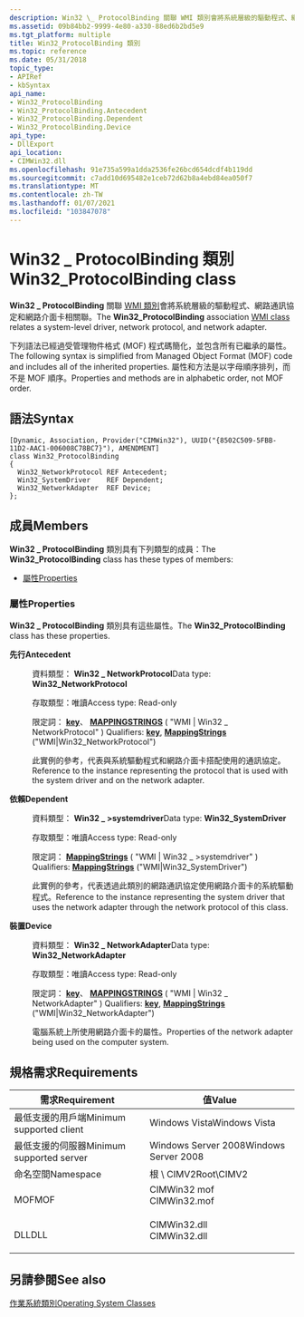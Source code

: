 ```yaml
---
description: Win32 \_ ProtocolBinding 關聯 WMI 類別會將系統層級的驅動程式、網路通訊協定和網路介面卡相關聯。
ms.assetid: 09b84bb2-9999-4e80-a330-88ed6b2bd5e9
ms.tgt_platform: multiple
title: Win32_ProtocolBinding 類別
ms.topic: reference
ms.date: 05/31/2018
topic_type:
- APIRef
- kbSyntax
api_name:
- Win32_ProtocolBinding
- Win32_ProtocolBinding.Antecedent
- Win32_ProtocolBinding.Dependent
- Win32_ProtocolBinding.Device
api_type:
- DllExport
api_location:
- CIMWin32.dll
ms.openlocfilehash: 91e735a599a1dda2536fe26bcd654dcdf4b119dd
ms.sourcegitcommit: c7add10d695482e1ceb72d62b8a4ebd84ea050f7
ms.translationtype: MT
ms.contentlocale: zh-TW
ms.lasthandoff: 01/07/2021
ms.locfileid: "103847078"
---
```

# <a name="win32_protocolbinding-class"></a><span data-ttu-id="3b982-103">Win32 \_ ProtocolBinding 類別</span><span class="sxs-lookup"><span data-stu-id="3b982-103">Win32\_ProtocolBinding class</span></span>

<span data-ttu-id="3b982-104">**Win32 \_ ProtocolBinding** 關聯 [WMI 類別](../wmisdk/retrieving-a-class.md)會將系統層級的驅動程式、網路通訊協定和網路介面卡相關聯。</span><span class="sxs-lookup"><span data-stu-id="3b982-104">The **Win32\_ProtocolBinding** association [WMI class](../wmisdk/retrieving-a-class.md) relates a system-level driver, network protocol, and network adapter.</span></span>

<span data-ttu-id="3b982-105">下列語法已經過受管理物件格式 (MOF) 程式碼簡化，並包含所有已繼承的屬性。</span><span class="sxs-lookup"><span data-stu-id="3b982-105">The following syntax is simplified from Managed Object Format (MOF) code and includes all of the inherited properties.</span></span> <span data-ttu-id="3b982-106">屬性和方法是以字母順序排列，而不是 MOF 順序。</span><span class="sxs-lookup"><span data-stu-id="3b982-106">Properties and methods are in alphabetic order, not MOF order.</span></span>

## <a name="syntax"></a><span data-ttu-id="3b982-107">語法</span><span class="sxs-lookup"><span data-stu-id="3b982-107">Syntax</span></span>

``` syntax
[Dynamic, Association, Provider("CIMWin32"), UUID("{8502C509-5FBB-11D2-AAC1-006008C78BC7}"), AMENDMENT]
class Win32_ProtocolBinding
{
  Win32_NetworkProtocol REF Antecedent;
  Win32_SystemDriver    REF Dependent;
  Win32_NetworkAdapter  REF Device;
};
```

## <a name="members"></a><span data-ttu-id="3b982-108">成員</span><span class="sxs-lookup"><span data-stu-id="3b982-108">Members</span></span>

<span data-ttu-id="3b982-109">**Win32 \_ ProtocolBinding** 類別具有下列類型的成員：</span><span class="sxs-lookup"><span data-stu-id="3b982-109">The **Win32\_ProtocolBinding** class has these types of members:</span></span>

-   [<span data-ttu-id="3b982-110">屬性</span><span class="sxs-lookup"><span data-stu-id="3b982-110">Properties</span></span>](#properties)

### <a name="properties"></a><span data-ttu-id="3b982-111">屬性</span><span class="sxs-lookup"><span data-stu-id="3b982-111">Properties</span></span>

<span data-ttu-id="3b982-112">**Win32 \_ ProtocolBinding** 類別具有這些屬性。</span><span class="sxs-lookup"><span data-stu-id="3b982-112">The **Win32\_ProtocolBinding** class has these properties.</span></span>

<dl> <dt>

<span data-ttu-id="3b982-113">**先行**</span><span class="sxs-lookup"><span data-stu-id="3b982-113">**Antecedent**</span></span>
</dt> <dd> <dl> <dt>

<span data-ttu-id="3b982-114">資料類型： **Win32 \_ NetworkProtocol**</span><span class="sxs-lookup"><span data-stu-id="3b982-114">Data type: **Win32\_NetworkProtocol**</span></span>
</dt> <dt>

<span data-ttu-id="3b982-115">存取類型：唯讀</span><span class="sxs-lookup"><span data-stu-id="3b982-115">Access type: Read-only</span></span>
</dt> <dt>

<span data-ttu-id="3b982-116">限定詞： [**key**](../wmisdk/key-qualifier.md)、 [**MAPPINGSTRINGS**](../wmisdk/standard-qualifiers.md) ( "WMI \| Win32 \_ NetworkProtocol" ) </span><span class="sxs-lookup"><span data-stu-id="3b982-116">Qualifiers: [**key**](../wmisdk/key-qualifier.md), [**MappingStrings**](../wmisdk/standard-qualifiers.md) ("WMI\|Win32\_NetworkProtocol")</span></span>
</dt> </dl>

<span data-ttu-id="3b982-117">此實例的參考，代表與系統驅動程式和網路介面卡搭配使用的通訊協定。</span><span class="sxs-lookup"><span data-stu-id="3b982-117">Reference to the instance representing the protocol that is used with the system driver and on the network adapter.</span></span>

</dd> <dt>

<span data-ttu-id="3b982-118">**依賴**</span><span class="sxs-lookup"><span data-stu-id="3b982-118">**Dependent**</span></span>
</dt> <dd> <dl> <dt>

<span data-ttu-id="3b982-119">資料類型： **Win32 \_ >systemdriver**</span><span class="sxs-lookup"><span data-stu-id="3b982-119">Data type: **Win32\_SystemDriver**</span></span>
</dt> <dt>

<span data-ttu-id="3b982-120">存取類型：唯讀</span><span class="sxs-lookup"><span data-stu-id="3b982-120">Access type: Read-only</span></span>
</dt> <dt>

<span data-ttu-id="3b982-121">限定詞： [**MappingStrings**](../wmisdk/standard-qualifiers.md) ( "WMI \| Win32 \_ >systemdriver" ) </span><span class="sxs-lookup"><span data-stu-id="3b982-121">Qualifiers: [**MappingStrings**](../wmisdk/standard-qualifiers.md) ("WMI\|Win32\_SystemDriver")</span></span>
</dt> </dl>

<span data-ttu-id="3b982-122">此實例的參考，代表透過此類別的網路通訊協定使用網路介面卡的系統驅動程式。</span><span class="sxs-lookup"><span data-stu-id="3b982-122">Reference to the instance representing the system driver that uses the network adapter through the network protocol of this class.</span></span>

</dd> <dt>

<span data-ttu-id="3b982-123">**裝置**</span><span class="sxs-lookup"><span data-stu-id="3b982-123">**Device**</span></span>
</dt> <dd> <dl> <dt>

<span data-ttu-id="3b982-124">資料類型： **Win32 \_ NetworkAdapter**</span><span class="sxs-lookup"><span data-stu-id="3b982-124">Data type: **Win32\_NetworkAdapter**</span></span>
</dt> <dt>

<span data-ttu-id="3b982-125">存取類型：唯讀</span><span class="sxs-lookup"><span data-stu-id="3b982-125">Access type: Read-only</span></span>
</dt> <dt>

<span data-ttu-id="3b982-126">限定詞： [**key**](../wmisdk/key-qualifier.md)、 [**MAPPINGSTRINGS**](../wmisdk/standard-qualifiers.md) ( "WMI \| Win32 \_ NetworkAdapter" ) </span><span class="sxs-lookup"><span data-stu-id="3b982-126">Qualifiers: [**key**](../wmisdk/key-qualifier.md), [**MappingStrings**](../wmisdk/standard-qualifiers.md) ("WMI\|Win32\_NetworkAdapter")</span></span>
</dt> </dl>

<span data-ttu-id="3b982-127">電腦系統上所使用網路介面卡的屬性。</span><span class="sxs-lookup"><span data-stu-id="3b982-127">Properties of the network adapter being used on the computer system.</span></span>

</dd> </dl>

## <a name="requirements"></a><span data-ttu-id="3b982-128">規格需求</span><span class="sxs-lookup"><span data-stu-id="3b982-128">Requirements</span></span>



| <span data-ttu-id="3b982-129">需求</span><span class="sxs-lookup"><span data-stu-id="3b982-129">Requirement</span></span> | <span data-ttu-id="3b982-130">值</span><span class="sxs-lookup"><span data-stu-id="3b982-130">Value</span></span> |
|-------------------------------------|-----------------------------------------------------------------------------------------|
| <span data-ttu-id="3b982-131">最低支援的用戶端</span><span class="sxs-lookup"><span data-stu-id="3b982-131">Minimum supported client</span></span><br/> | <span data-ttu-id="3b982-132">Windows Vista</span><span class="sxs-lookup"><span data-stu-id="3b982-132">Windows Vista</span></span><br/>                                                                |
| <span data-ttu-id="3b982-133">最低支援的伺服器</span><span class="sxs-lookup"><span data-stu-id="3b982-133">Minimum supported server</span></span><br/> | <span data-ttu-id="3b982-134">Windows Server 2008</span><span class="sxs-lookup"><span data-stu-id="3b982-134">Windows Server 2008</span></span><br/>                                                          |
| <span data-ttu-id="3b982-135">命名空間</span><span class="sxs-lookup"><span data-stu-id="3b982-135">Namespace</span></span><br/>                | <span data-ttu-id="3b982-136">根 \\ CIMV2</span><span class="sxs-lookup"><span data-stu-id="3b982-136">Root\\CIMV2</span></span><br/>                                                                  |
| <span data-ttu-id="3b982-137">MOF</span><span class="sxs-lookup"><span data-stu-id="3b982-137">MOF</span></span><br/>                      | <dl> <span data-ttu-id="3b982-138"><dt>CIMWin32 mof</dt></span><span class="sxs-lookup"><span data-stu-id="3b982-138"><dt>CIMWin32.mof</dt></span></span> </dl> |
| <span data-ttu-id="3b982-139">DLL</span><span class="sxs-lookup"><span data-stu-id="3b982-139">DLL</span></span><br/>                      | <dl> <span data-ttu-id="3b982-140"><dt>CIMWin32.dll</dt></span><span class="sxs-lookup"><span data-stu-id="3b982-140"><dt>CIMWin32.dll</dt></span></span> </dl> |



## <a name="see-also"></a><span data-ttu-id="3b982-141">另請參閱</span><span class="sxs-lookup"><span data-stu-id="3b982-141">See also</span></span>

<dl> <dt>

[<span data-ttu-id="3b982-142">作業系統類別</span><span class="sxs-lookup"><span data-stu-id="3b982-142">Operating System Classes</span></span>](./operating-system-classes.md)
</dt> </dl>

 

 
